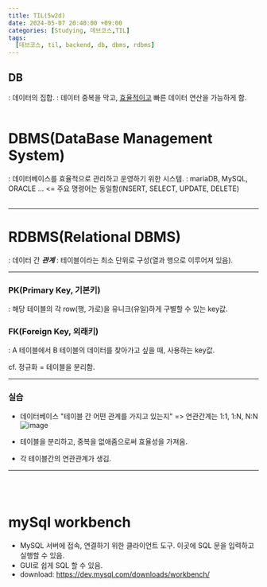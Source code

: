 ```yaml
---
title: TIL(5w2d)
date: 2024-05-07 20:40:00 +09:00
categories: [Studying, 데브코스,TIL]
tags: 
  [데브코스, til, backend, db, dbms, rdbms]
---
```


## DB
: 데이터의 집합.
: 데이터 중복을 막고, <u>효율적이고</u> 빠른 데이터 연산을 가능하게 함.
<br><br>

# DBMS(DataBase Management System)
: 데이터베이스를 효율적으로 관리하고 운영하기 위한 시스템.
: mariaDB, MySQL, ORACLE ... <= 주요 명령어는 동일함(INSERT, SELECT, UPDATE, DELETE)
<br><br>

---

# RDBMS(Relational DBMS)
: 데이터 간 ***관계***
: 테이블이라는 최소 단위로 구성(열과 행으로 이루어져 있음).

---

### PK(Primary Key, 기본키)
: 해당 테이블의 각 row(행, 가로)을 유니크(유일)하게 구별할 수 있는 key값.
### FK(Foreign Key, 외래키)
: A 테이블에서 B 테이블의 데이터를 찾아가고 싶을 때, 사용하는 key값.

cf. 정규화 = 테이블을 분리함.

---

### 실습
- 데이터베이스 "테이블 간 어떤 관계를 가지고 있는지" => 연관간계는 1:1, 1:N, N:N
![image](https://github.com/hwinareun/hwi-coding/assets/165121326/f52f5dcc-c304-4d9e-8b80-e18e942d604c)

- 테이블을 분리하고, 중복을 없애줌으로써 효율성을 가져옴.
- 각 테이블간의 연관관계가 생김.

---
<br><br>

# mySql workbench
- MySQL 서버에 접속, 연결하기 위한 클라이언트 도구. 이곳에 SQL 문을 입력하고 실행할 수 있음.
- GUI로 쉽게 SQL 할 수 있음.
- download: https://dev.mysql.com/downloads/workbench/

